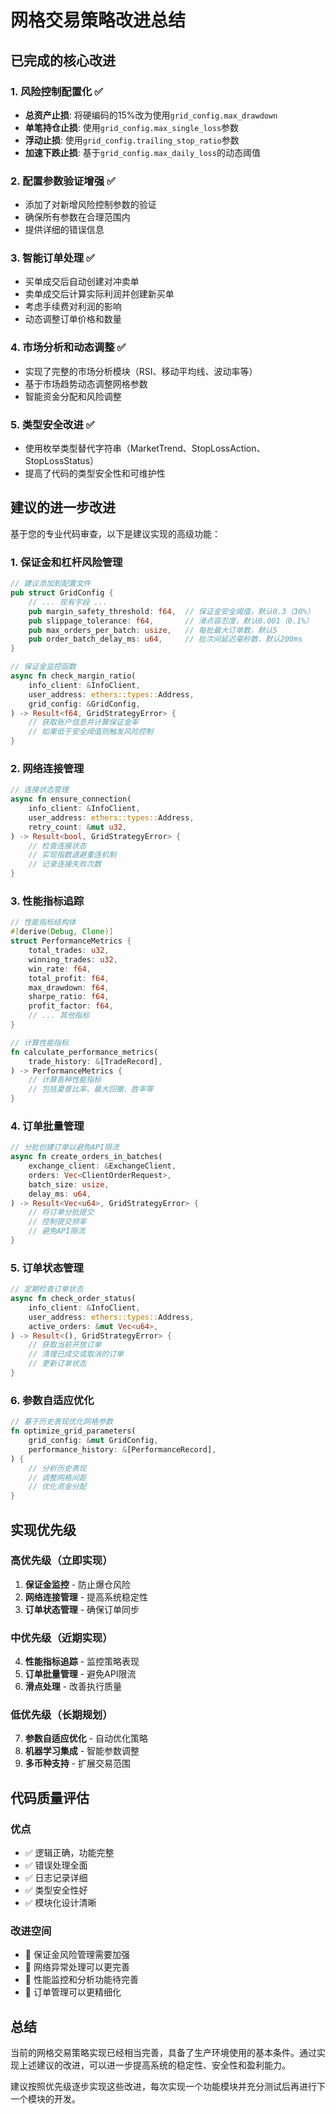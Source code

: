 # 网格交易策略改进总结

## 已完成的核心改进

### 1. 风险控制配置化 ✅
- **总资产止损**: 将硬编码的15%改为使用`grid_config.max_drawdown`
- **单笔持仓止损**: 使用`grid_config.max_single_loss`参数
- **浮动止损**: 使用`grid_config.trailing_stop_ratio`参数
- **加速下跌止损**: 基于`grid_config.max_daily_loss`的动态阈值

### 2. 配置参数验证增强 ✅
- 添加了对新增风险控制参数的验证
- 确保所有参数在合理范围内
- 提供详细的错误信息

### 3. 智能订单处理 ✅
- 买单成交后自动创建对冲卖单
- 卖单成交后计算实际利润并创建新买单
- 考虑手续费对利润的影响
- 动态调整订单价格和数量

### 4. 市场分析和动态调整 ✅
- 实现了完整的市场分析模块（RSI、移动平均线、波动率等）
- 基于市场趋势动态调整网格参数
- 智能资金分配和风险调整

### 5. 类型安全改进 ✅
- 使用枚举类型替代字符串（MarketTrend、StopLossAction、StopLossStatus）
- 提高了代码的类型安全性和可维护性

## 建议的进一步改进

基于您的专业代码审查，以下是建议实现的高级功能：

### 1. 保证金和杠杆风险管理

```rust
// 建议添加到配置文件
pub struct GridConfig {
    // ... 现有字段 ...
    pub margin_safety_threshold: f64,  // 保证金安全阈值，默认0.3（30%）
    pub slippage_tolerance: f64,       // 滑点容忍度，默认0.001（0.1%）
    pub max_orders_per_batch: usize,   // 每批最大订单数，默认5
    pub order_batch_delay_ms: u64,     // 批次间延迟毫秒数，默认200ms
}

// 保证金监控函数
async fn check_margin_ratio(
    info_client: &InfoClient,
    user_address: ethers::types::Address,
    grid_config: &GridConfig,
) -> Result<f64, GridStrategyError> {
    // 获取账户信息并计算保证金率
    // 如果低于安全阈值则触发风险控制
}
```

### 2. 网络连接管理

```rust
// 连接状态管理
async fn ensure_connection(
    info_client: &InfoClient,
    user_address: ethers::types::Address,
    retry_count: &mut u32,
) -> Result<bool, GridStrategyError> {
    // 检查连接状态
    // 实现指数退避重连机制
    // 记录连接失败次数
}
```

### 3. 性能指标追踪

```rust
// 性能指标结构体
#[derive(Debug, Clone)]
struct PerformanceMetrics {
    total_trades: u32,
    winning_trades: u32,
    win_rate: f64,
    total_profit: f64,
    max_drawdown: f64,
    sharpe_ratio: f64,
    profit_factor: f64,
    // ... 其他指标
}

// 计算性能指标
fn calculate_performance_metrics(
    trade_history: &[TradeRecord],
) -> PerformanceMetrics {
    // 计算各种性能指标
    // 包括夏普比率、最大回撤、胜率等
}
```

### 4. 订单批量管理

```rust
// 分批创建订单以避免API限流
async fn create_orders_in_batches(
    exchange_client: &ExchangeClient,
    orders: Vec<ClientOrderRequest>,
    batch_size: usize,
    delay_ms: u64,
) -> Result<Vec<u64>, GridStrategyError> {
    // 将订单分批提交
    // 控制提交频率
    // 避免API限流
}
```

### 5. 订单状态管理

```rust
// 定期检查订单状态
async fn check_order_status(
    info_client: &InfoClient,
    user_address: ethers::types::Address,
    active_orders: &mut Vec<u64>,
) -> Result<(), GridStrategyError> {
    // 获取当前开放订单
    // 清理已成交或取消的订单
    // 更新订单状态
}
```

### 6. 参数自适应优化

```rust
// 基于历史表现优化网格参数
fn optimize_grid_parameters(
    grid_config: &mut GridConfig,
    performance_history: &[PerformanceRecord],
) {
    // 分析历史表现
    // 调整网格间距
    // 优化资金分配
}
```

## 实现优先级

### 高优先级（立即实现）
1. **保证金监控** - 防止爆仓风险
2. **网络连接管理** - 提高系统稳定性
3. **订单状态管理** - 确保订单同步

### 中优先级（近期实现）
4. **性能指标追踪** - 监控策略表现
5. **订单批量管理** - 避免API限流
6. **滑点处理** - 改善执行质量

### 低优先级（长期规划）
7. **参数自适应优化** - 自动优化策略
8. **机器学习集成** - 智能参数调整
9. **多币种支持** - 扩展交易范围

## 代码质量评估

### 优点
- ✅ 逻辑正确，功能完整
- ✅ 错误处理全面
- ✅ 日志记录详细
- ✅ 类型安全性好
- ✅ 模块化设计清晰

### 改进空间
- 🔄 保证金风险管理需要加强
- 🔄 网络异常处理可以更完善
- 🔄 性能监控和分析功能待完善
- 🔄 订单管理可以更精细化

## 总结

当前的网格交易策略实现已经相当完善，具备了生产环境使用的基本条件。通过实现上述建议的改进，可以进一步提高系统的稳定性、安全性和盈利能力。

建议按照优先级逐步实现这些改进，每次实现一个功能模块并充分测试后再进行下一个模块的开发。 
